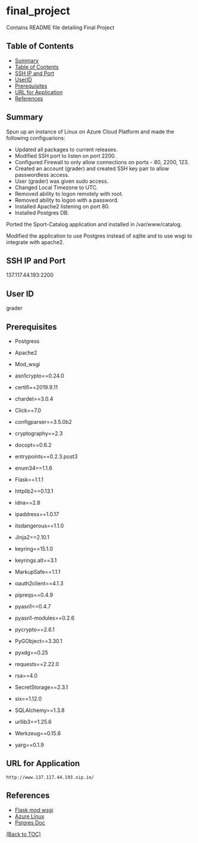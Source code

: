 # final_project
Contains README file detailing Final Project

## Table of Contents

- [Summary](#Summary)
- [Table of Contents](#table-of-contents)
- [SSH IP and Port](#SSH-IP-and-Port)
- [UserID](#User-ID)
- [Prerequisites](#Prerequisites)
- [URL for Application](#URL-for-Application)
- [References](#References)

## Summary

Spun up an instance of Linux on Azure Cloud Platform and made the following configuarions:

- Updated all packages to current releases.
- Modified SSH port to listen on port 2200.
- Configured Firewall to only allow connections on ports - 80, 2200, 123.
- Created an account (grader) and created SSH key pair to allow passwordless access.
- User (grader) was given sudo access.
- Changed Local Timezone to UTC.
- Removed ability to logon remotely with root.
- Removed ability to logon with a password.
- Installed Apache2 listening on port 80.
- Installed Postgres DB.

Ported the Sport-Catalog application and installed in /var/www/catalog.

Modified the application to use Postgres instead of sqlite and to use wsgi to integrate with apache2.
     
     
## SSH IP and Port

137.117.44.193:2200

## User ID

grader

## Prerequisites

* Postgress
* Apache2
* Mod_wsgi

* asn1crypto==0.24.0
* certifi==2019.9.11
* chardet==3.0.4
* Click==7.0
* configparser==3.5.0b2
* cryptography==2.3
* docopt==0.6.2
* entrypoints==0.2.3.post3
* enum34==1.1.6
* Flask==1.1.1
* httplib2==0.13.1
* idna==2.8
* ipaddress==1.0.17
* itsdangerous==1.1.0
* Jinja2==2.10.1
* keyring==15.1.0
* keyrings.alt==3.1
* MarkupSafe==1.1.1
* oauth2client==4.1.3
* pipreqs==0.4.9
* pyasn1==0.4.7
* pyasn1-modules==0.2.6
* pycrypto==2.6.1
* PyGObject==3.30.1
* pyxdg==0.25
* requests==2.22.0
* rsa==4.0
* SecretStorage==2.3.1
* six==1.12.0
* SQLAlchemy==1.3.8
* urllib3==1.25.6
* Werkzeug==0.15.6
* yarg==0.1.9


## URL for Application

```
http://www.137.117.44.193.xip.io/
```

## References

* [Flask mod wsgi](https://flask.palletsprojects.com/en/0.12.x/deploying/mod_wsgi/)
* [Azure Linux](https://docs.microsoft.com/en-us/azure/virtual-machines/linux/quick-create-portal/)
* [Pstgres Doc](https://www.postgresql.org/docs/10/index.html)


[(Back to TOC)](#table-of-contents)
